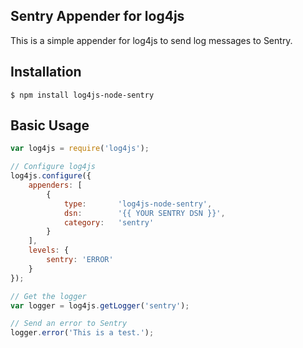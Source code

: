 Sentry Appender for log4js
---

This is a simple appender for log4js to send log messages to Sentry.

## Installation
```
$ npm install log4js-node-sentry
```

## Basic Usage
```javascript
var log4js = require('log4js');

// Configure log4js
log4js.configure({
    appenders: [
        {
            type:       'log4js-node-sentry',
            dsn:        '{{ YOUR SENTRY DSN }}',
            category:   'sentry'
        }
    ],
    levels: {
        sentry: 'ERROR'
    }
});

// Get the logger
var logger = log4js.getLogger('sentry');

// Send an error to Sentry
logger.error('This is a test.');
```

